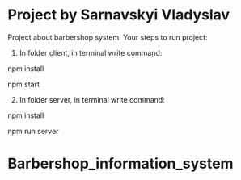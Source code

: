 # Project by Sarnavskyi Vladyslav

Project about barbershop system. Your steps to run project:


1) In folder client, in terminal write command: 

npm install

npm start


2) In folder server, in terminal write command: 

npm install

npm run server
# Barbershop_information_system
